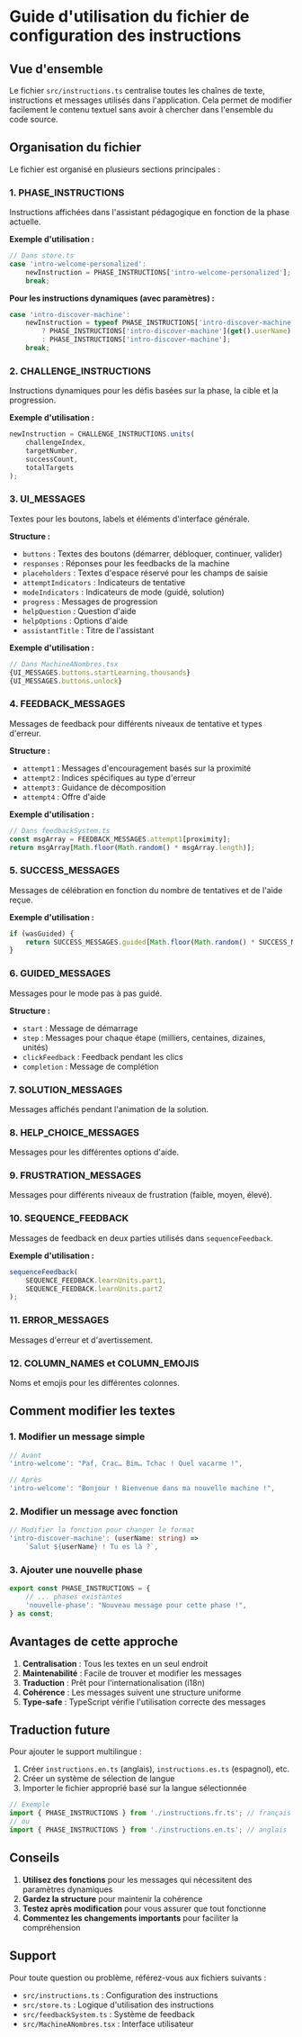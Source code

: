 # Guide d'utilisation du fichier de configuration des instructions

## Vue d'ensemble

Le fichier `src/instructions.ts` centralise toutes les chaînes de texte, instructions et messages utilisés dans l'application. Cela permet de modifier facilement le contenu textuel sans avoir à chercher dans l'ensemble du code source.

## Organisation du fichier

Le fichier est organisé en plusieurs sections principales :

### 1. PHASE_INSTRUCTIONS
Instructions affichées dans l'assistant pédagogique en fonction de la phase actuelle.

**Exemple d'utilisation :**
```typescript
// Dans store.ts
case 'intro-welcome-personalized':
    newInstruction = PHASE_INSTRUCTIONS['intro-welcome-personalized'];
    break;
```

**Pour les instructions dynamiques (avec paramètres) :**
```typescript
case 'intro-discover-machine':
    newInstruction = typeof PHASE_INSTRUCTIONS['intro-discover-machine'] === 'function' 
        ? PHASE_INSTRUCTIONS['intro-discover-machine'](get().userName) 
        : PHASE_INSTRUCTIONS['intro-discover-machine'];
    break;
```

### 2. CHALLENGE_INSTRUCTIONS
Instructions dynamiques pour les défis basées sur la phase, la cible et la progression.

**Exemple d'utilisation :**
```typescript
newInstruction = CHALLENGE_INSTRUCTIONS.units(
    challengeIndex, 
    targetNumber, 
    successCount, 
    totalTargets
);
```

### 3. UI_MESSAGES
Textes pour les boutons, labels et éléments d'interface générale.

**Structure :**
- `buttons` : Textes des boutons (démarrer, débloquer, continuer, valider)
- `responses` : Réponses pour les feedbacks de la machine
- `placeholders` : Textes d'espace réservé pour les champs de saisie
- `attemptIndicators` : Indicateurs de tentative
- `modeIndicators` : Indicateurs de mode (guidé, solution)
- `progress` : Messages de progression
- `helpQuestion` : Question d'aide
- `helpOptions` : Options d'aide
- `assistantTitle` : Titre de l'assistant

**Exemple d'utilisation :**
```typescript
// Dans MachineANombres.tsx
{UI_MESSAGES.buttons.startLearning.thousands}
{UI_MESSAGES.buttons.unlock}
```

### 4. FEEDBACK_MESSAGES
Messages de feedback pour différents niveaux de tentative et types d'erreur.

**Structure :**
- `attempt1` : Messages d'encouragement basés sur la proximité
- `attempt2` : Indices spécifiques au type d'erreur
- `attempt3` : Guidance de décomposition
- `attempt4` : Offre d'aide

**Exemple d'utilisation :**
```typescript
// Dans feedbackSystem.ts
const msgArray = FEEDBACK_MESSAGES.attempt1[proximity];
return msgArray[Math.floor(Math.random() * msgArray.length)];
```

### 5. SUCCESS_MESSAGES
Messages de célébration en fonction du nombre de tentatives et de l'aide reçue.

**Exemple d'utilisation :**
```typescript
if (wasGuided) {
    return SUCCESS_MESSAGES.guided[Math.floor(Math.random() * SUCCESS_MESSAGES.guided.length)];
}
```

### 6. GUIDED_MESSAGES
Messages pour le mode pas à pas guidé.

**Structure :**
- `start` : Message de démarrage
- `step` : Messages pour chaque étape (milliers, centaines, dizaines, unités)
- `clickFeedback` : Feedback pendant les clics
- `completion` : Message de complétion

### 7. SOLUTION_MESSAGES
Messages affichés pendant l'animation de la solution.

### 8. HELP_CHOICE_MESSAGES
Messages pour les différentes options d'aide.

### 9. FRUSTRATION_MESSAGES
Messages pour différents niveaux de frustration (faible, moyen, élevé).

### 10. SEQUENCE_FEEDBACK
Messages de feedback en deux parties utilisés dans `sequenceFeedback`.

**Exemple d'utilisation :**
```typescript
sequenceFeedback(
    SEQUENCE_FEEDBACK.learnUnits.part1, 
    SEQUENCE_FEEDBACK.learnUnits.part2
);
```

### 11. ERROR_MESSAGES
Messages d'erreur et d'avertissement.

### 12. COLUMN_NAMES et COLUMN_EMOJIS
Noms et emojis pour les différentes colonnes.

## Comment modifier les textes

### 1. Modifier un message simple
```typescript
// Avant
'intro-welcome': "Paf, Crac… Bim… Tchac ! Quel vacarme !",

// Après
'intro-welcome': "Bonjour ! Bienvenue dans ma nouvelle machine !",
```

### 2. Modifier un message avec fonction
```typescript
// Modifier la fonction pour changer le format
'intro-discover-machine': (userName: string) => 
    `Salut ${userName} ! Tu es là ?`,
```

### 3. Ajouter une nouvelle phase
```typescript
export const PHASE_INSTRUCTIONS = {
    // ... phases existantes
    'nouvelle-phase': "Nouveau message pour cette phase !",
} as const;
```

## Avantages de cette approche

1. **Centralisation** : Tous les textes en un seul endroit
2. **Maintenabilité** : Facile de trouver et modifier les messages
3. **Traduction** : Prêt pour l'internationalisation (i18n)
4. **Cohérence** : Les messages suivent une structure uniforme
5. **Type-safe** : TypeScript vérifie l'utilisation correcte des messages

## Traduction future

Pour ajouter le support multilingue :

1. Créer `instructions.en.ts` (anglais), `instructions.es.ts` (espagnol), etc.
2. Créer un système de sélection de langue
3. Importer le fichier approprié basé sur la langue sélectionnée

```typescript
// Exemple
import { PHASE_INSTRUCTIONS } from './instructions.fr.ts'; // français
// ou
import { PHASE_INSTRUCTIONS } from './instructions.en.ts'; // anglais
```

## Conseils

1. **Utilisez des fonctions** pour les messages qui nécessitent des paramètres dynamiques
2. **Gardez la structure** pour maintenir la cohérence
3. **Testez après modification** pour vous assurer que tout fonctionne
4. **Commentez les changements importants** pour faciliter la compréhension

## Support

Pour toute question ou problème, référez-vous aux fichiers suivants :
- `src/instructions.ts` : Configuration des instructions
- `src/store.ts` : Logique d'utilisation des instructions
- `src/feedbackSystem.ts` : Système de feedback
- `src/MachineANombres.tsx` : Interface utilisateur
